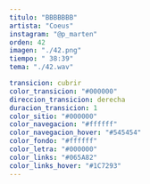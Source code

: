 ```yaml
---
titulo: "BBBBBBB"
artista: "Coeus"
instagram: "@p_marten"
orden: 42
imagen: "./42.png"
tiempo: " 38:39"
tema: "./42.wav"

transicion: cubrir
color_transicion: "#000000"
direccion_transicion: derecha
duracion_transicion: 1
color_sitio: "#000000"
color_navegacion: "#ffffff"
color_navegacion_hover: "#545454"
color_fondo: "#ffffff"
color_letra: "#000000"
color_links: "#065A82"
color_links_hover: "#1C7293"
---
```

